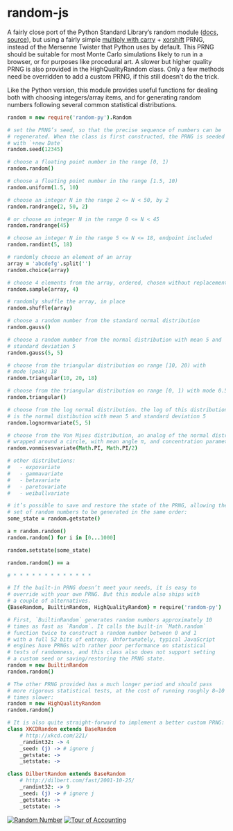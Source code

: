 random-js
=========

A fairly close port of the Python Standard Library’s random module ([docs][pyranddocs], [source][pyrandsource]), but using a fairly simple [multiply with carry][mwc] + [xorshift][] PRNG, instead of the Mersenne Twister that Python uses by default. This PRNG should be suitable for most Monte Carlo simulations likely to run in a browser, or for purposes like procedural art. A slower but higher quality PRNG is also provided in the HighQualityRandom class. Only a few methods need be overridden to add a custom PRNG, if this still doesn’t do the trick.

  [pyranddocs]: http://docs.python.org/py3k/library/random.html
  [pyrandsource]: http://hg.python.org/cpython/file/tip/Lib/random.py
  [mwc]: http://en.wikipedia.org/wiki/Multiply-with-carry
  [xorshift]: http://en.wikipedia.org/wiki/Xorshift

Like the Python version, this module provides useful functions for dealing both with choosing integers/array items, and for generating random numbers following several common statistical distributions.

```coffeescript
random = new require('random-py').Random

# set the PRNG’s seed, so that the precise sequence of numbers can be
# regenerated. When the class is first constructed, the PRNG is seeded
# with `+new Date`
random.seed(12345)

# choose a floating point number in the range [0, 1)
random.random()

# choose a floating point number in the range [1.5, 10)
random.uniform(1.5, 10)

# choose an integer N in the range 2 <= N < 50, by 2
random.randrange(2, 50, 2)

# or choose an integer N in the range 0 <= N < 45
random.randrange(45)

# choose an integer N in the range 5 <= N <= 18, endpoint included
random.randint(5, 18)

# randomly choose an element of an array
array = 'abcdefg'.split('')
random.choice(array)

# choose 4 elements from the array, ordered, chosen without replacement
random.sample(array, 4)

# randomly shuffle the array, in place
random.shuffle(array)

# choose a random number from the standard normal distribution
random.gauss()

# choose a random number from the normal distribution with mean 5 and
# standard deviation 5
random.gauss(5, 5)

# choose from the triangular distribution on range [10, 20) with
# mode (peak) 18
random.triangular(10, 20, 18)

# choose from the triangular distribution on range [0, 1) with mode 0.5
random.triangular()

# choose from the log normal distribution. the log of this distribution
# is the normal distibution with mean 5 and standard deviation 5
random.lognormvariate(5, 5)

# choose from the Von Mises distribution, an analog of the normal distribution
# wrapped around a circle, with mean angle π, and concentration parameter π/2
random.vonmisesvariate(Math.PI, Math.PI/2)

# other distributions:
#   - expovariate
#   - gammavariate
#   - betavariate
#   - paretovariate
#   - weibullvariate

# it’s possible to save and restore the state of the PRNG, allowing the same
# set of random numbers to be generated in the same order:
some_state = random.getstate()

a = random.random()
random.random() for i in [0...1000]

random.setstate(some_state)

random.random() == a

# * * * * * * * * * * * * *

# If the built-in PRNG doesn’t meet your needs, it is easy to
# override with your own PRNG. But this module also ships with
# a couple of alternatives.
{BaseRandom, BuiltinRandom, HighQualityRandom} = require('random-py')

# First, `BuiltinRandom` generates random numbers approximately 10
# times as fast as `Random`. It calls the built-in `Math.random`
# function twice to construct a random number between 0 and 1
# with a full 52 bits of entropy. Unfortunately, typical JavaScript
# engines have PRNGs with rather poor performance on statistical
# tests of randomness, and this class also does not support setting
# a custom seed or saving/restoring the PRNG state.
random = new BuiltinRandom
random.random()

# The other PRNG provided has a much longer period and should pass
# more rigorous statistical tests, at the cost of running roughly 8–10
# times slower:
random = new HighQualityRandom
random.random()

# It is also quite straight-forward to implement a better custom PRNG:
class XKCDRandom extends BaseRandom
    # http://xkcd.com/221/
    _randint32: -> 4
    _seed: (j) -> # ignore j
    _getstate: ->
    _setstate: ->

class DilbertRandom extends BaseRandom
    # http://dilbert.com/fast/2001-10-25/
    _randint32: -> 9
    _seed: (j) -> # ignore j
    _getstate: ->
    _setstate: ->
```

[![Random Number](http://imgs.xkcd.com/comics/random_number.png)](http://xkcd.com/221/)
[![Tour of Accounting](http://dilbert.com/dyn/str_strip/000000000/00000000/0000000/000000/00000/2000/300/2318/2318.strip.gif)](http://dilbert.com/fast/2001-10-25/)